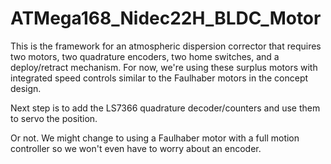 ATMega168_Nidec22H_BLDC_Motor
=============================
This is the framework for an atmospheric dispersion corrector that requires two motors, two quadrature encoders, two home switches, and a deploy/retract mechanism. For now, we're using these surplus motors with integrated speed controls similar to the Faulhaber motors in the concept design.  

Next step is to add the LS7366 quadrature decoder/counters and use them to servo the position.

Or not. We might change to using a Faulhaber motor with a full motion controller so we won't even have to worry about an encoder.
